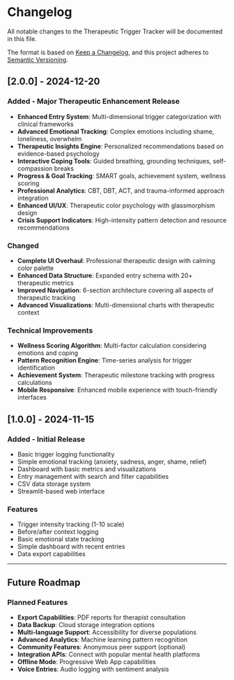 # Changelog

All notable changes to the Therapeutic Trigger Tracker will be documented in this file.

The format is based on [Keep a Changelog](https://keepachangelog.com/en/1.0.0/),
and this project adheres to [Semantic Versioning](https://semver.org/spec/v2.0.0.html).

## [2.0.0] - 2024-12-20

### Added - Major Therapeutic Enhancement Release
- **Enhanced Entry System**: Multi-dimensional trigger categorization with clinical frameworks
- **Advanced Emotional Tracking**: Complex emotions including shame, loneliness, overwhelm
- **Therapeutic Insights Engine**: Personalized recommendations based on evidence-based psychology
- **Interactive Coping Tools**: Guided breathing, grounding techniques, self-compassion breaks
- **Progress & Goal Tracking**: SMART goals, achievement system, wellness scoring
- **Professional Analytics**: CBT, DBT, ACT, and trauma-informed approach integration
- **Enhanced UI/UX**: Therapeutic color psychology with glassmorphism design
- **Crisis Support Indicators**: High-intensity pattern detection and resource recommendations

### Changed
- **Complete UI Overhaul**: Professional therapeutic design with calming color palette
- **Enhanced Data Structure**: Expanded entry schema with 20+ therapeutic metrics
- **Improved Navigation**: 6-section architecture covering all aspects of therapeutic tracking
- **Advanced Visualizations**: Multi-dimensional charts with therapeutic context

### Technical Improvements
- **Wellness Scoring Algorithm**: Multi-factor calculation considering emotions and coping
- **Pattern Recognition Engine**: Time-series analysis for trigger identification
- **Achievement System**: Therapeutic milestone tracking with progress calculations
- **Mobile Responsive**: Enhanced mobile experience with touch-friendly interfaces

## [1.0.0] - 2024-11-15

### Added - Initial Release
- Basic trigger logging functionality
- Simple emotional tracking (anxiety, sadness, anger, shame, relief)
- Dashboard with basic metrics and visualizations
- Entry management with search and filter capabilities
- CSV data storage system
- Streamlit-based web interface

### Features
- Trigger intensity tracking (1-10 scale)
- Before/after context logging
- Basic emotional state tracking
- Simple dashboard with recent entries
- Data export capabilities

---

## Future Roadmap

### Planned Features
- **Export Capabilities**: PDF reports for therapist consultation
- **Data Backup**: Cloud storage integration options
- **Multi-language Support**: Accessibility for diverse populations
- **Advanced Analytics**: Machine learning pattern recognition
- **Community Features**: Anonymous peer support (optional)
- **Integration APIs**: Connect with popular mental health platforms
- **Offline Mode**: Progressive Web App capabilities
- **Voice Entries**: Audio logging with sentiment analysis
